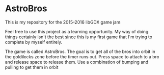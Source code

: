 # AstroBros
This is my repository for the 2015-2016 libGDX game jam

Feel free to use this project as a learning opportunity. My way of doing things certainly isn't the best since this is my first game that I'm trying to complete by myself entirely.

The game is called AstroBros. The goal is to get all of the bros into orbit in the goldilocks zone before the timer runs out. Press space to attach to a bro and release space to release them. Use a combination of bumping and pulling to get them in orbit



